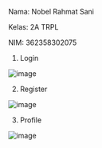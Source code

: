Nama: Nobel Rahmat Sani

Kelas: 2A TRPL

NIM: 362358302075


1. Login

![image](https://github.com/user-attachments/assets/4ed2458f-9f1e-4d1a-807d-7afff1618077)


2. Register

![image](https://github.com/user-attachments/assets/7862657f-516e-48d5-a318-1b68c1a982e2)


3. Profile

![image](https://github.com/user-attachments/assets/9e27785d-d946-4644-bf38-d406afffff47)
